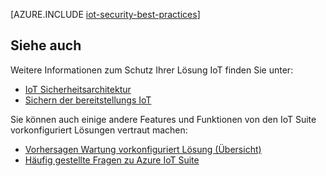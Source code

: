 <properties
 pageTitle="Bewährte Methoden für Sicherheit IoT | Microsoft Azure"
 description="Sicherheit bewährte Methoden zum Sichern Ihrer Infrastruktur IoT"
 services=""
 suite="iot-suite"
 documentationCenter=""
 authors="YuriDio"
 manager="timlt"
 editor=""/>

<tags
 ms.service="iot-suite"
 ms.devlang="na"
 ms.topic="article"
 ms.tgt_pltfrm="na"
 ms.workload="na"
 ms.date="10/17/2016"
 ms.author="yurid"/>

[AZURE.INCLUDE [iot-security-best-practices](../../includes/iot-security-best-practices.md)]

## <a name="see-also"></a>Siehe auch

Weitere Informationen zum Schutz Ihrer Lösung IoT finden Sie unter:

- [IoT Sicherheitsarchitektur][lnk-security-architecture]
- [Sichern der bereitstellungs IoT][lnk-security-deployment]

Sie können auch einige andere Features und Funktionen von den IoT Suite vorkonfiguriert Lösungen vertraut machen:

- [Vorhersagen Wartung vorkonfiguriert Lösung (Übersicht)][lnk-predictive-overview]
- [Häufig gestellte Fragen zu Azure IoT Suite][lnk-faq]

[lnk-predictive-overview]: iot-suite-predictive-overview.md
[lnk-faq]: iot-suite-faq.md

[lnk-security-architecture]: iot-security-architecture.md
[lnk-security-deployment]: iot-suite-security-deployment.md
